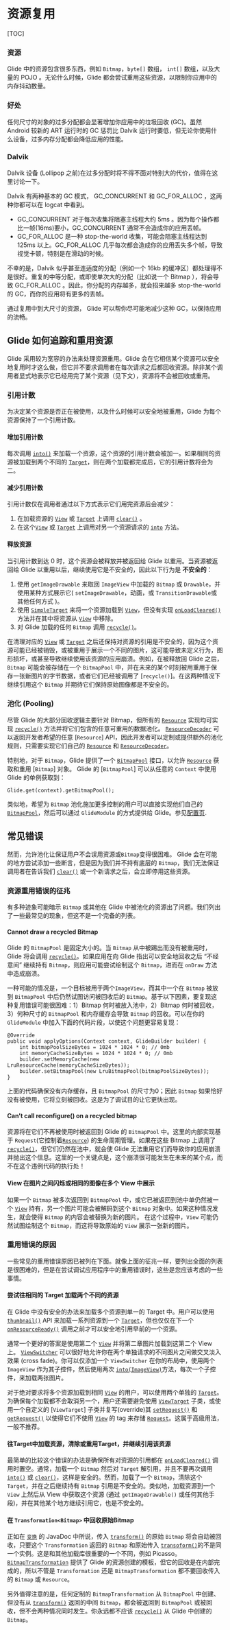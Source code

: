 # 资源复用

[TOC]

### 资源

Glide 中的资源包含很多东西，例如 `Bitmap`，`byte[]` 数组， `int[]` 数组，以及大量的 POJO 。无论什么时候，Glide 都会尝试重用这些资源，以限制你应用中的内存抖动数量。

### 好处

任何尺寸的对象的过多分配都会显著增加你应用中的垃圾回收 (GC)。虽然 Android 较新的 ART 运行时的 GC 惩罚比 Dalvik 运行时要低，但无论你使用什么设备，过多内存分配都会降低应用的性能。

### Dalvik

Dalvik 设备 (Lollipop 之前)在过多分配时将不得不面对特别大的代价，值得在这里讨论一下。

Dalvik 有两种基本的 GC 模式， GC_CONCURRENT 和 GC_FOR_ALLOC ，这两种你都可以在 logcat 中看到。

- GC_CONCURRENT 对于每次收集将阻塞主线程大约 5ms 。因为每个操作都比一帧(16ms)要小，GC_CONCURRENT 通常不会造成你的应用丢帧。
- GC_FOR_ALLOC 是一种 stop-the-world 收集，可能会阻塞主线程达到 125ms 以上。GC_FOR_ALLOC 几乎每次都会造成你的应用丢失多个帧，导致视觉卡顿，特别是在滑动的时候。

不幸的是，Dalvik 似乎甚至连适度的分配（例如一个 16kb 的缓冲区）都处理得不是很好。重复的中等分配，或即使单次大的分配（比如说一个 Bitmap ），将会导致 GC_FOR_ALLOC 。因此，你分配的内存越多，就会招来越多 stop-the-world 的 GC，而你的应用将有更多的丢帧。

通过复用中到大尺寸的资源， Glide 可以帮你尽可能地减少这种 GC，以保持应用的流畅。

## Glide 如何追踪和重用资源

Glide 采用较为宽容的办法来处理资源重用。Glide 会在它相信某个资源可以安全地复用时才这么做，但它并不要求调用者在每次请求之后都回收资源。除非某个调用者显式地表示它已经用完了某个资源（见下文），资源将不会被回收或重用。

### 引用计数

为决定某个资源是否正在被使用，以及什么时候可以安全地被重用，Glide 为每个资源保持了一个引用计数。

#### 增加引用计数

每次调用 [`into()`](https://muyangmin.github.io/glide-docs-cn/javadocs/431/com/bumptech/glide/RequestBuilder.html#into-Y-) 来加载一个资源，这个资源的引用计数会被加一。如果相同的资源被加载到两个不同的 [`Target`](https://muyangmin.github.io/glide-docs-cn/javadocs/431/com/bumptech/glide/request/target/Target.html)，则在两个加载都完成后，它的引用计数将会为二。

#### 减少引用计数

引用计数仅在调用者通过以下方式表示它们用完资源后会减少：

1. 在加载资源的 [`View`](http://d.android.com/reference/android/view/View.html?is-external=true) 或 [`Target`](https://muyangmin.github.io/glide-docs-cn/javadocs/431/com/bumptech/glide/request/target/Target.html) 上调用 [`clear()`](https://muyangmin.github.io/glide-docs-cn/javadocs/431/com/bumptech/glide/RequestManager.html#clear-com.bumptech.glide.request.target.Target-) 。
2. 在这个[`View`](http://d.android.com/reference/android/view/View.html?is-external=true) 或 [`Target`](https://muyangmin.github.io/glide-docs-cn/javadocs/431/com/bumptech/glide/request/target/Target.html) 上调用对另一个资源请求的 [`into`](https://muyangmin.github.io/glide-docs-cn/javadocs/431/com/bumptech/glide/RequestBuilder.html#into-Y-) 方法。

#### 释放资源

当引用计数到达 0 时，这个资源会被释放并被返回给 Glide 以重用。当资源被返回给 Glide 以重用以后，继续使用它是不安全的，因此以下行为是 **不安全的**：

1. 使用 `getImageDrawable` 来取回 `ImageView` 中加载的 `Bitmap` 或 `Drawable`，并使用某种方式展示它( `setImageDrawable`，动画，或 `TransitionDrawable`或其他任何方式 )。
2. 使用 [`SimpleTarget`](https://muyangmin.github.io/glide-docs-cn/javadocs/431/com/bumptech/glide/request/target/SimpleTarget.html) 来将一个资源加载到 [`View`](http://d.android.com/reference/android/view/View.html?is-external=true)，但没有实现 [`onLoadCleared()`](https://muyangmin.github.io/glide-docs-cn/javadocs/431/com/bumptech/glide/request/target/Target.html#onLoadCleared-android.graphics.drawable.Drawable-) 方法并在其中将资源从 [`View`](http://d.android.com/reference/android/view/View.html?is-external=true) 中移除。
3. 对 Glide 加载的任何 `Bitmap` 调用 [`recycle()`](https://developer.android.com/reference/android/graphics/Bitmap.html#recycle())。

在清理对应的 [`View`](http://d.android.com/reference/android/view/View.html?is-external=true) 或 [`Target`](https://muyangmin.github.io/glide-docs-cn/javadocs/431/com/bumptech/glide/request/target/Target.html) 之后还保持对资源的引用是不安全的，因为这个资源可能已经被销毁，或被重用于展示一个不同的图片，这可能导致未定义行为，图形损坏，或甚至导致继续使用该资源的应用崩溃。例如，在被释放回 Glide 之后， `Bitmap` 可能会被存储在一个 `BitmapPool` 中，并在未来的某个时刻被用重用于保存一张新图片的字节数据，或者它们已经被调用了 [`recycle()`]。在这两种情况下继续引用这个 `Bitmap` 并期待它们保持原始图像都是不安全的。

### 池化 (Pooling)

尽管 Glide 的大部分回收逻辑主要针对 Bitmap，但所有的 [`Resource`](https://muyangmin.github.io/glide-docs-cn/javadocs/431/com/bumptech/glide/load/engine/Resource.html) 实现均可实现 [`recycle()`](https://muyangmin.github.io/glide-docs-cn/javadocs/431/com/bumptech/glide/load/engine/Resource.html#recycle--) 方法并将它们包含的任意可重用的数据池化。 [`ResourceDecoder`](https://muyangmin.github.io/glide-docs-cn/javadocs/431/com/bumptech/glide/load/ResourceDecoder.html) 可以返回开发者希望的任意 [`Resource`] API，因此开发者可以定制或提供额外的池化规则，只需要实现它们自己的 [`Resource`](https://muyangmin.github.io/glide-docs-cn/javadocs/431/com/bumptech/glide/load/engine/Resource.html) 和 [`ResourceDecoder`](https://muyangmin.github.io/glide-docs-cn/javadocs/431/com/bumptech/glide/load/ResourceDecoder.html)。

特别地，对于 `Bitmap`，Glide 提供了一个 [`BitmapPool`](https://muyangmin.github.io/glide-docs-cn/javadocs/431/com/bumptech/glide/load/engine/bitmap_recycle/BitmapPool.html) 接口，以允许 [`Resource`](https://muyangmin.github.io/glide-docs-cn/javadocs/431/com/bumptech/glide/load/engine/Resource.html) 获取和重用 [`Bitmap`] 对象。 Glide 的 [`BitmapPool`] 可以从任意的 `Context` 中使用 Glide 的单例获取到：

```
Glide.get(context).getBitmapPool();
```

类似地，希望为 `Bitmap` 池化施加更多控制的用户可以直接实现他们自己的 [`BitmapPool`](https://muyangmin.github.io/glide-docs-cn/javadocs/431/com/bumptech/glide/load/engine/bitmap_recycle/BitmapPool.html)，然后可以通过 `GlideModule` 的方式提供给 Glide。参见[配置页](https://muyangmin.github.io/glide-docs-cn/doc/configuration.html#bitmap-pool).

## 常见错误

然而，允许池化让保证用户不会误用资源或`Bitmap`变得很困难。 Glide 会在可能的地方尝试添加一些断言，但是因为我们并不持有底层的 `Bitmap`，我们无法保证调用者在告诉我们 [`clear()`](https://muyangmin.github.io/glide-docs-cn/javadocs/431/com/bumptech/glide/RequestManager.html#clear-com.bumptech.glide.request.target.Target-) 或一个新请求之后，会立即停用这些资源。

### 资源重用错误的征兆

有多种迹象可能暗示 `Bitmap` 或其他在 Glide 中被池化的资源出了问题。我们列出了一些最常见的现象，但这不是一个完备的列表。

#### Cannot draw a recycled Bitmap

Glide 的 `BitmapPool` 是固定大小的。当 `Bitmap` 从中被踢出而没有被重用时，Glide 将会调用 [`recycle()`](https://developer.android.com/reference/android/graphics/Bitmap.html#recycle())。如果应用在向 Glide 指出可以安全地回收之后 “不经意间” 继续持有 `Bitmap`，则应用可能尝试绘制这个 `Bitmap`，进而在 `onDraw` 方法中造成崩溃。

一种可能的情况是，一个目标被用于两个`ImageView`，而其中一个在 `Bitmap` 被放到 `BitmapPool` 中后仍然试图访问被回收后的 `Bitmap`。基于以下因素，要复现这种复用错误可能很困难：1）Bitmap 何时被放入池中，2）Bitmap 何时被回收，3）何种尺寸的 `BitmapPool` 和内存缓存会导致 `Bitmap` 的回收。可以在你的 `GlideModule` 中加入下面的代码片段，以使这个问题更容易复现：

```
@Override
public void applyOptions(Context context, GlideBuilder builder) {
    int bitmapPoolSizeBytes = 1024 * 1024 * 0; // 0mb
    int memoryCacheSizeBytes = 1024 * 1024 * 0; // 0mb
    builder.setMemoryCache(new LruResourceCache(memoryCacheSizeBytes));
    builder.setBitmapPool(new LruBitmapPool(bitmapPoolSizeBytes));
}
```

上面的代码确保没有内存缓存，且 `BitmapPool` 的尺寸为0；因此 `Bitmap` 如果恰好没有被使用，它将立刻被回收。这是为了调试目的让它更快出现。

#### Can’t call reconfigure() on a recycled bitmap

资源将在它们不再被使用时被返回到 Glide 的 `BitmapPool` 中。这里的内部实现基于 `Request`(它控制着[`Resource`](https://muyangmin.github.io/glide-docs-cn/javadocs/431/com/bumptech/glide/load/engine/Resource.html)) 的生命周期管理。如果在这些 Bitmap 上调用了 [`recycle()`](https://developer.android.com/reference/android/graphics/Bitmap.html#recycle())，但它们仍然在池中，就会使 Glide 无法重用它们而导致你的应用崩溃并抛出这个信息。这里的一个关键点是，这个崩溃很可能发生在未来的某个点，而不在这个违例代码的执行处！

#### View 在图片之间闪烁或相同的图像在多个 View 中展示

如果一个 `Bitmap` 被多次返回到 `BitmapPool` 中，或它已被返回到池中单仍然被一个 [`View`](http://d.android.com/reference/android/view/View.html?is-external=true) 持有，另一个图片可能会被解码到这个 `Bitmap` 对象中。如果这种情况发生，就会使得 `Bitmap` 的内容会被替换为新的图片。 在这个过程中，`View` 可能仍然试图绘制这个 `Bitmap`，而这将导致原始的 `View` 展示一张新的图片。

### 重用错误的原因

一些常见的重用错误原因已被列在下面。就像上面的征兆一样，要列出全面的列表是很困难的，但是在尝试调试应用程序中的重用错误时，这些是您应该考虑的一些事情。

#### 尝试往相同的 Target 加载两个不同的资源

在 Glide 中没有安全的办法来加载多个资源到单一的 Target 中。用户可以使用 [`thumbnail()`](https://muyangmin.github.io/glide-docs-cn/javadocs/431/com/bumptech/glide/RequestBuilder.html#thumbnail-com.bumptech.glide.RequestBuilder-) API 来加载一系列资源到一个 [`Target`](https://muyangmin.github.io/glide-docs-cn/javadocs/431/com/bumptech/glide/request/target/Target.html)，但也仅仅在下一个 [`onResourceReady()`](https://muyangmin.github.io/glide-docs-cn/javadocs/431/com/bumptech/glide/request/target/Target.html#onResourceReady-R-com.bumptech.glide.request.transition.Transition-) 调用之前才可以安全地引用早前的一个资源。

通常一个更好的答案是使用第二个 [`View`](http://d.android.com/reference/android/view/View.html?is-external=true) 并将第二章图片加载到这第二个 View 上。 [`ViewSwitcher`](https://developer.android.com/reference/android/widget/ViewSwitcher.html) 可以很好地允许你在两个单独请求的不同图片之间做交叉淡入效果 (cross fade)。你可以仅添加一个 `ViewSwitcher` 在你的布局中，使用两个 `ImageView` 作为其子控件，然后使用两次 [`into(ImageView)`](https://muyangmin.github.io/glide-docs-cn/javadocs/431/com/bumptech/glide/RequestBuilder.html#into-android.widget.ImageView-)方法，每次一个子控件，来加载两张图片。

对于绝对要求将多个资源加载到相同 [`View`](http://d.android.com/reference/android/view/View.html?is-external=true) 的用户，可以使用两个单独的 [`Target`](https://muyangmin.github.io/glide-docs-cn/javadocs/431/com/bumptech/glide/request/target/Target.html)。为确保每个加载都不会取消另一个，用户还需要避免使用 [`ViewTarget`](https://muyangmin.github.io/glide-docs-cn/javadocs/431/com/bumptech/glide/request/target/ViewTarget.html) 子类，或使用一个自定义的 [`ViewTarget`] 子类并复写(override)其 [`setRequest()`](https://muyangmin.github.io/glide-docs-cn/javadocs/431/com/bumptech/glide/request/target/Target.html#setRequest-com.bumptech.glide.request.Request-) 和 [`getRequest()`](https://muyangmin.github.io/glide-docs-cn/javadocs/431/com/bumptech/glide/request/target/Target.html#getRequest--) 以使得它们不使用 [`View`](http://d.android.com/reference/android/view/View.html?is-external=true) 的 tag 来存储 [`Request`](https://muyangmin.github.io/glide-docs-cn/javadocs/431/com/bumptech/glide/request/Request.html)。这属于高级用法，一般不推荐。

#### 往Target中加载资源，清除或重用Target，并继续引用该资源

最简单的比较这个错误的办法是确保所有对资源的引用都在 [`onLoadCleared()`](https://muyangmin.github.io/glide-docs-cn/javadocs/431/com/bumptech/glide/request/target/Target.html#onLoadCleared-android.graphics.drawable.Drawable-) 调用时置空。通常，加载一个 `Bitmap` 然后对 `Target` 解引用，并且不要再次调用 [`into()`](https://muyangmin.github.io/glide-docs-cn/javadocs/431/com/bumptech/glide/RequestBuilder.html#into-Y-) 或 [`clear()`](https://muyangmin.github.io/glide-docs-cn/javadocs/431/com/bumptech/glide/RequestManager.html#clear-com.bumptech.glide.request.target.Target-)，这样是安全的。然而，加载了一个 `Bitmap`，清除这个 `Target`，并在之后继续持有 `Bitmap` 引用是不安全的。类似地，加载资源到一个 `View` 上然后从 View 中获取这个资源 (通过 `getImageDrawable()` 或任何其他手段)，并在其他某个地方继续引用它，也是不安全的。

#### 在 `Transformation<Bitmap>` 中回收原始Bitmap

正如在 [`变换`](https://muyangmin.github.io/glide-docs-cn/javadocs/431/com/bumptech/glide/load/Transformation.html) 的 JavaDoc 中所说，传入 [`transform()`](https://muyangmin.github.io/glide-docs-cn/javadocs/431/com/bumptech/glide/load/resource/bitmap/BitmapTransformation.html#transform-com.bumptech.glide.load.engine.bitmap_recycle.BitmapPool-android.graphics.Bitmap-int-int-) 的原始 `Bitmap` 将会自动被回收，只要这个 `Transformation` 返回的 `Bitmap` 和原始传入 [`transoform()`](https://muyangmin.github.io/glide-docs-cn/javadocs/431/com/bumptech/glide/load/resource/bitmap/BitmapTransformation.html#transform-com.bumptech.glide.load.engine.bitmap_recycle.BitmapPool-android.graphics.Bitmap-int-int-)的不是同一个实例。这是和其他加载库很重要的一个不同，例如 Picasso。 [`BitmapTransformation`](https://muyangmin.github.io/glide-docs-cn/javadocs/431/com/bumptech/glide/load/resource/bitmap/BitmapTransformation.html) 提供了 Glide 的资源创建的模板，但它的回收是在内部完成的，所以不管是 `Transformation` 还是 `BitmapTransformation` 都不要回收传入的 `Bitmap` 或 `Resource`。

另外值得注意的是，任何定制的 `BitmapTransformation` 从 `BitmapPool` 中创建、但没有从 [`transform()`](https://muyangmin.github.io/glide-docs-cn/javadocs/431/com/bumptech/glide/load/resource/bitmap/BitmapTransformation.html#transform-com.bumptech.glide.load.engine.bitmap_recycle.BitmapPool-android.graphics.Bitmap-int-int-) 返回的中间 `Bitmap`，都会被返回到 `BitmapPool` 或被回收，但不会两种情况同时发生。你永远都不应该 [`recycle()`](https://developer.android.com/reference/android/graphics/Bitmap.html#recycle()) 从 Glide 中创建的 `Bitmap`。